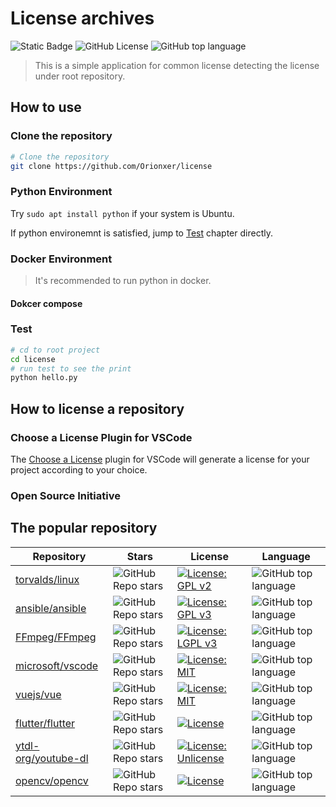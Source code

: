 # License archives
![Static Badge](https://img.shields.io/badge/author-Orionxer-purple)
![GitHub License](https://img.shields.io/github/license/orionxer/license)
![GitHub top language](https://img.shields.io/github/languages/top/orionxer/license)

> This is a simple application for common license detecting the license under root repository. 

## How to use
### Clone the repository
```sh
# Clone the repository
git clone https://github.com/Orionxer/license
```
### Python Environment
Try `sudo apt install python` if your system is Ubuntu.

If python environemnt is satisfied, jump to [Test](#test) chapter directly.
### Docker Environment
> It's recommended to run python in docker.
#### Dokcer compose

### Test
```sh
# cd to root project
cd license
# run test to see the print 
python hello.py
```
## How to license a repository
### Choose a License Plugin for VSCode
The [Choose a License](https://marketplace.visualstudio.com/items?itemName=ultram4rine.vscode-choosealicense) plugin for VSCode will generate a license for your project according to your choice.
### Open Source Initiative

## The popular repository
| Repository | Stars | License | Language |
| ---------- | ----- | ------- | -------- |
| [torvalds/linux](https://github.com/torvalds/linux) | ![GitHub Repo stars](https://img.shields.io/github/stars/torvalds/linux) | [![License: GPL v2](https://img.shields.io/badge/License-GPL_v2-blue.svg)](https://www.gnu.org/licenses/old-licenses/gpl-2.0.en.html) |![GitHub top language](https://img.shields.io/github/languages/top/torvalds/linux) |
| [ansible/ansible](https://github.com/ansible/ansible) | ![GitHub Repo stars](https://img.shields.io/github/stars/ansible/ansible) | [![License: GPL v3](https://img.shields.io/badge/License-GPL_v3-blue.svg)](https://www.gnu.org/licenses/old-licenses/gpl-2.0.en.html) |![GitHub top language](https://img.shields.io/github/languages/top/ansible/ansible) |
| [FFmpeg/FFmpeg](https://github.com/FFmpeg/FFmpeg) | ![GitHub Repo stars](https://img.shields.io/github/stars/FFmpeg/FFmpeg) | [![License: LGPL v3](https://img.shields.io/badge/License-LGPL_v3-blue.svg)](https://www.gnu.org/licenses/lgpl-3.0) |![GitHub top language](https://img.shields.io/github/languages/top/FFmpeg/FFmpeg) |
| [microsoft/vscode](https://github.com/microsoft/vscode) | ![GitHub Repo stars](https://img.shields.io/github/stars/microsoft/vscode) | [![License: MIT](https://img.shields.io/badge/License-MIT-yellow.svg)](https://opensource.org/licenses/MIT) |![GitHub top language](https://img.shields.io/github/languages/top/microsoft/vscode) |
| [vuejs/vue](https://github.com/vuejs/vue) | ![GitHub Repo stars](https://img.shields.io/github/stars/vuejs/vue) | [![License: MIT](https://img.shields.io/badge/License-MIT-yellow.svg)](https://opensource.org/licenses/MIT) |![GitHub top language](https://img.shields.io/github/languages/top/vuejs/vue) |
| [flutter/flutter](https://github.com/flutter/flutter) | ![GitHub Repo stars](https://img.shields.io/github/stars/flutter/flutter) | [![License](https://img.shields.io/badge/License-BSD_3--Clause-blue.svg)](https://opensource.org/licenses/BSD-3-Clause) |![GitHub top language](https://img.shields.io/github/languages/top/flutter/flutter) |
| [ytdl-org/youtube-dl](https://github.com/ytdl-org/youtube-dl) | ![GitHub Repo stars](https://img.shields.io/github/stars/ytdl-org/youtube-dl) | [![License: Unlicense](https://img.shields.io/badge/license-Unlicense-blue.svg)](http://unlicense.org/) |![GitHub top language](https://img.shields.io/github/languages/top/ytdl-org/youtube-dl) |
| [opencv/opencv](https://github.com/opencv/opencv) | ![GitHub Repo stars](https://img.shields.io/github/stars/opencv/opencv) | [![License](https://img.shields.io/badge/License-Apache_2.0-blue.svg)](https://opensource.org/licenses/Apache-2.0) |![GitHub top language](https://img.shields.io/github/languages/top/opencv/opencv) |